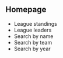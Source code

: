 ## Homepage

- League standings
- League leaders
- Search by name
- Search by team
- Search by year
